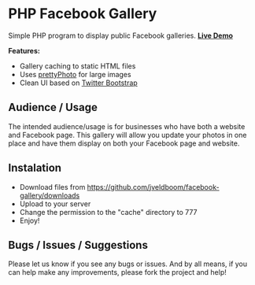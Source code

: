 PHP Facebook Gallery
====================

Simple PHP program to display public Facebook galleries. **[Live Demo](http://www.linein.org/examples/facebook-gallery/)**

**Features:**

- Gallery caching to static HTML files
- Uses [prettyPhoto](http://www.no-margin-for-errors.com/projects/prettyphoto-jquery-lightbox-clone/) for large images
- Clean UI based on [Twitter Bootstrap](http://twitter.github.com/bootstrap/)


Audience / Usage
----------------

The intended audience/usage is for businesses who have both a website and Facebook page. 
This gallery will allow you update your photos in one place and have them display on both your Facebook page and website.

Instalation
-----------

- Download files from https://github.com/jveldboom/facebook-gallery/downloads
- Upload to your server
- Change the permission to the "cache" directory to 777
- Enjoy!

Bugs / Issues / Suggestions
---------------------------

Please let us know if you see any bugs or issues. And by all means, if you can help make any improvements, please fork the project and help!